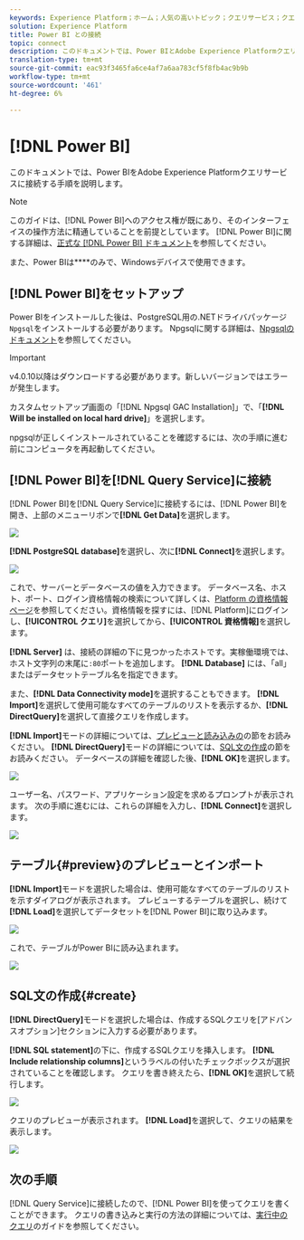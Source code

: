 ```yaml
---
keywords: Experience Platform；ホーム；人気の高いトピック；クエリサービス；クエリサービス；Power BI；パワーバイ；クエリサービスに接続；
solution: Experience Platform
title: Power BI との接続
topic: connect
description: このドキュメントでは、Power BIとAdobe Experience Platformクエリサービスを接続する手順について説明します。
translation-type: tm+mt
source-git-commit: eac93f3465fa6ce4af7a6aa783cf5f8fb4ac9b9b
workflow-type: tm+mt
source-wordcount: '461'
ht-degree: 6%

---
```



# [!DNL Power BI]

このドキュメントでは、Power BIをAdobe Experience Platformクエリサービスに接続する手順を説明します。

>[!NOTE]
>
> このガイドは、[!DNL Power BI]へのアクセス権が既にあり、そのインターフェイスの操作方法に精通していることを前提としています。 [!DNL Power BI]に関する詳細は、[正式な [!DNL Power BI] ドキュメント](https://docs.looker.com/)を参照してください。
>
> また、Power BIは&#x200B;****&#x200B;のみで、Windowsデバイスで使用できます。

## [!DNL Power BI]をセットアップ

Power BIをインストールした後は、PostgreSQL用の.NETドライバパッケージ`Npgsql`をインストールする必要があります。 Npgsqlに関する詳細は、[Npgsqlのドキュメント](https://www.npgsql.org/doc/index.html)を参照してください。

>[!IMPORTANT]
>
>v4.0.10以降はダウンロードする必要があります。新しいバージョンではエラーが発生します。

カスタムセットアップ画面の「[!DNL Npgsql GAC Installation]」で、「**[!DNL Will be installed on local hard drive]**」を選択します。

npgsqlが正しくインストールされていることを確認するには、次の手順に進む前にコンピュータを再起動してください。

## [!DNL Power BI]を[!DNL Query Service]に接続

[!DNL Power BI]を[!DNL Query Service]に接続するには、[!DNL Power BI]を開き、上部のメニューリボンで&#x200B;**[!DNL Get Data]**&#x200B;を選択します。

![](../images/clients/power-bi/open-power-bi.png)

**[!DNL PostgreSQL database]**&#x200B;を選択し、次に&#x200B;**[!DNL Connect]**&#x200B;を選択します。

![](../images/clients/power-bi/get-data.png)

これで、サーバーとデータベースの値を入力できます。 データベース名、ホスト、ポート、ログイン資格情報の検索について詳しくは、[Platform の資格情報ページ](https://platform.adobe.com/query/configuration)を参照してください。資格情報を探すには、[!DNL Platform]にログインし、**[!UICONTROL クエリ]**&#x200B;を選択してから、**[!UICONTROL 資格情報]**&#x200B;を選択します。

**[!DNL Server]** は、接続の詳細の下に見つかったホストです。実稼働環境では、ホスト文字列の末尾に`:80`ポートを追加します。 **[!DNL Database]** には、「all」またはデータセットテーブル名を指定できます。

また、**[!DNL Data Connectivity mode]**&#x200B;を選択することもできます。 **[!DNL Import]**&#x200B;を選択して使用可能なすべてのテーブルのリストを表示するか、**[!DNL DirectQuery]**&#x200B;を選択して直接クエリを作成します。

**[!DNL Import]**&#x200B;モードの詳細については、[プレビューと読み込みの](#preview)の節をお読みください。 **[!DNL DirectQuery]**&#x200B;モードの詳細については、[SQL文の作成](#create)の節をお読みください。 データベースの詳細を確認した後、**[!DNL OK]**&#x200B;を選択します。

![](../images/clients/power-bi/connectivity-mode.png)

ユーザー名、パスワード、アプリケーション設定を求めるプロンプトが表示されます。 次の手順に進むには、これらの詳細を入力し、**[!DNL Connect]**&#x200B;を選択します。

![](../images/clients/power-bi/import-mode.png)

## テーブル{#preview}のプレビューとインポート

**[!DNL Import]**&#x200B;モードを選択した場合は、使用可能なすべてのテーブルのリストを示すダイアログが表示されます。 プレビューするテーブルを選択し、続けて&#x200B;**[!DNL Load]**&#x200B;を選択してデータセットを[!DNL Power BI]に取り込みます。

![](../images/clients/power-bi/preview-table.png)

これで、テーブルがPower BIに読み込まれます。

![](../images/clients/power-bi/import-table.png)

## SQL文の作成{#create}

**[!DNL DirectQuery]**&#x200B;モードを選択した場合は、作成するSQLクエリを[アドバンスオプション]セクションに入力する必要があります。

**[!DNL SQL statement]**&#x200B;の下に、作成するSQLクエリを挿入します。 **[!DNL Include relationship columns]**&#x200B;というラベルの付いたチェックボックスが選択されていることを確認します。 クエリを書き終えたら、**[!DNL OK]**&#x200B;を選択して続行します。

![](../images/clients/power-bi/direct-query-mode.png)

クエリのプレビューが表示されます。 **[!DNL Load]**&#x200B;を選択して、クエリの結果を表示します。

![](../images/clients/power-bi/preview-direct-query.png)

## 次の手順

[!DNL Query Service]に接続したので、[!DNL Power BI]を使ってクエリを書くことができます。 クエリの書き込みと実行の方法の詳細については、[実行中のクエリ](../best-practices/writing-queries.md)のガイドを参照してください。